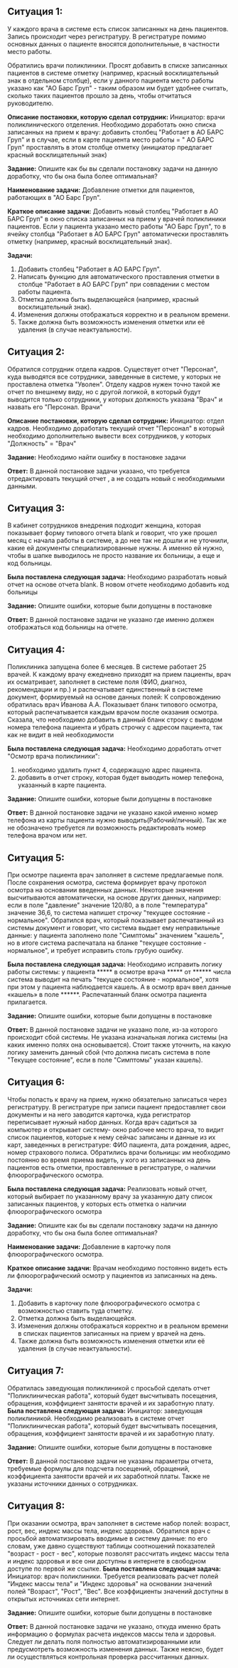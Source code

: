 ## Ситуация 1:

У каждого врача в системе есть список записанных на день пациентов. Запись происходит через регистратуру. В регистратуре помимо основных данных о пациенте вносятся дополнительные, в частности место работы.

Обратились врачи поликлиники. Просят добавить в списке записанных пациентов в системе отметку (например, красный восклицательный знак в отдельном столбце), если у данного пациента место работы указано как "АО Барс Груп" - таким образом им будет удобнее считать, сколько таких пациентов прошло за день, чтобы отчитаться руководителю.


**Описание постановки, которую сделал сотрудник:**
Инициатор: врачи поликлинического отделения. Необходимо доработать окно списка записанных на прием к врачу: добавить столбец "Работает в АО БАРС Груп" и в случае, если в карте пациента место работы = " АО БАРС Груп" проставлять в этом столбце отметку (инициатор предлагает красный восклицательный знак)

**Задание:**
Опишите как бы вы сделали постановку задачи на данную доработку, что бы она была более оптимальная?


**Наименование задачи:** Добавление отметки для пациентов, работающих в "АО Барс Груп".

**Краткое описание задачи:**
Добавить новый столбец "Работает в АО БАРС Груп" в окно списка записанных на прием у врачей поликлиники пациентов. Если у пациента указано место работы "АО Барс Груп", то в ячейку столбца "Работает в АО БАРС Груп" автоматически проставлять отметку (например, красный восклицательный знак).

**Задачи:**
1. Добавить столбец "Работает в АО БАРС Груп".
2. Написать функцию для автоматического проставления отметки в столбце "Работает в АО БАРС Груп" при совпадении с местом работы пациента.
3. Отметка должна быть выделающейся (например, красный восклицательный знак).
4. Изменения должны отображаться корректно и в реальном времени.
5. Также должна быть возможность изменения отметки или её удаления (в случае неактуальности).

## Ситуация 2:

Обратился сотрудник отдела кадров. Существует отчет "Персонал", куда выводятся все сотрудники, заведенные в системе, у которых не проставлена отметка "Уволен". Отделу кадров нужен точно такой же отчет по внешнему виду, но с другой логикой,  в который будут выводится только сотрудники, у которых должность указана "Врач" и назвать его "Персонал. Врачи"

**Описание постановки, которую сделал сотрудник:**
Инициатор: отдел кадров. Необходимо доработать текущий отчет "Персонал" в который необходимо дополнительно вывести всех сотрудников, у которых "Должность" = "Врач"

**Задание:**
Необходимо найти ошибку в постановке задачи

**Ответ:** В данной постановке задачи указано, что требуется отредактировать текущий отчет , а не создать новый с необходимыми данными.

## Ситуация 3:

В кабинет сотрудников внедрения подходит женщина, которая показывает форму типового отчета blank и говорит, что уже прошел месяц с начала работы в системе, а до нее так не дошли и не уточнили, какие ей документы специализированные нужны. А именно ей нужно, чтобы в шапке выводилось не просто название их больницы, а еще и код больницы. 

**Была поставлена следующая задача:**
Необходимо разработать новый отчет на основе отчета blank. В новом отчете необходимо добавить код больницы 

**Задание:**
Опишите ошибки, которые были допущены в постановке

**Ответ:** В данной постановке задачи не указано где именно должен отображаться код больницы на отчете.

## Ситуация 4:

Поликлиника запущена более 6 месяцев. В системе работает 25 врачей. К каждому врачу ежедневно приходят на прием пациенты, врач их осматривает, заполняет в системе поля (ФИО, диагноз, рекомендации и пр.) и распечатывает единственный в системе документ, формируемый на основе данных полей:
К сопровождению обратилась врач Иванова А.А. Показывает бланк типового осмотра, который распечатывается каждым врачом после оказания осмотра. Сказала, что необходимо добавить в данный бланк строку с выводом номера телефона пациента и убрать строчку с адресом пациента, так как не видит в ней необходимости

**Была поставлена следующая задача:**
Необходимо доработать отчет "Осмотр врача поликлиники": 
1) необходимо удалить пункт 4, содержащую адрес пациента.
2) добавить в отчет строку, которая будет выводить номер телефона, указанный в карте пациента.

**Задание:**
Опишите ошибки, которые были допущены в постановке

**Ответ:** В данной постановке задачи не указано какой именно номер телефона из карты пациента нужно выводить(Рабочий/личный). Так же не обозначено требуется ли возможность редактировать номер телефона врачом или нет.

## Ситуация 5:

При осмотре пациента врач заполняет в системе предлагаемые поля. После сохранения осмотра, система формирует врачу протокол осмотра на основании введенных данных. Некоторые значения высчитываются автоматически, на основе других данных, например: если в поле "давление" значение 120/80, а в поле "температура" значение 36,6, то система напишет строчку "текущее состояние - нормальное".
Обратился врач, который показывает распечатанный из системы документ и говорит, что система выдает ему неправильные данные: у пациента заполнено поле "Симптомы" значением "кашель", но в итоге система распечатала на бланке "текущее состояние - нормальное", и требует исправить столь грубую ошибку.

**Была поставлена следующая задача:**
Необходимо исправить логику работы системы: у пациента ***** в осмотре врача ***** от ****** числа система выводит на печать "текущее состояние - нормальное", хотя при этом у пациента наблюдается кашель. А в осмотр  врач ввел данные «кашель» в поле ******. Распечатанный бланк осмотра пациента прилагается.

**Задание:**
Опишите ошибки, которые были допущены в постановке

**Ответ:** В данной постановке задачи не указано поле, из-за которого происходит сбой системы. Не указана изначальная логика системы (на каких именно полях она основывается). Стоит также уточнить, на какую логику заменить данный сбой (что должна писать система в поле "Текущее состояние", если в поле "Симптомы" указан кашель). 

## Ситуация 6:

Чтобы попасть к врачу на прием, нужно обязательно записаться через регистратуру. В регистратуре при записи пациент предоставляет свои документы и на него заводится карточка, куда регистратор переписывает нужный набор данных. Когда врач садиться за компьютер и открывает систему- окно рабочее место врача, то видит список пациентов, которые к нему сейчас записаны и данные из их карт, заведенных в регистратуре: ФИО пациента, дата рождения, адрес, номер страхового полиса. 
Обратились врачи больницы: им необходимо постоянно во время приема видеть, у кого из записанных на день пациентов есть отметки, проставленные в регистратуре, о наличии флюорографического осмотра.

**Была поставлена следующая задача:**
Реализовать новый отчет, который выбирает по указанному врачу за указанную дату список записанных пациентов, у которых есть отметка о наличии флюорографического осмотра

**Задание:**
Опишите как бы вы сделали постановку задачи на данную доработку, что бы она была более оптимальная?

**Наименование задачи:** Добавление в карточку поля флюорографического осмотра.

**Краткое описание задачи:** Врачам необходимо постоянно видеть есть ли флюорографический осмотр у пациентов из записанных на день.

**Задачи:**
1. Добавить в карточку поле флюорографического осмотра с возможностью ставить туда отметку.
2. Отметка должна быть выделающейся.
3. Изменения должны отображаться корректно и в реальном времени в списках пациентов записанных на прием у врачей на день.
4. Также должна быть возможность изменения отметки или её удаления (в случае неактуальности).
   

## Ситуация 7:

Обратилась заведующая поликлиникой с просьбой сделать отчет "Поликлиническая работа", который будет высчитывать посещения, обращения, коэффициент занятости врачей и их заработную плату.
**Была поставлена следующая задача:**
Инициатор: заведующая поликлиникой. Необходимо реализовать в системе отчет "Поликлиническая работа", который будет высчитывать посещения, обращения, коэффициент занятости врачей и их заработную плату.

**Задание:**
Опишите ошибки, которые были допущены в постановке
 
**Ответ:** В данной постановке задачи не указаны параметры отчета, требуемые формулы для подсчета посещений, обращений, коэффициента занятости врачей и их заработной платы. Также не указаны источники данных о сотрудниках.

## Ситуация 8:

При оказании осмотра, врач заполняет в системе набор полей: возраст, рост, вес, индекс массы тела, индекс здоровья. Обратился врач с просьбой автоматизировать вводимые в систему данные: по его словам, уже давно существуют таблицы соотношений показателей "возраст - рост - вес", которые позволят рассчитать индекс массы тела и индекс здоровья и все они доступны в интернете в свободном доступе по первой же ссылке.
**Была поставлена следующая задача:**
Инициатор: врач поликлиники. Требуется реализовать расчет полей "Индекс массы тела" и "Индекс здоровья" на основании значений полей "Возраст", "Рост", "Вес". Все коэффициенты значений доступны в открытых источниках сети интернет.

**Задание:**
Опишите ошибки, которые были допущены в постановке

**Ответ:** В данной постановке задачи не указано, откуда именно брать информацию о формулах расчета индексов массы тела и здоровья. Следует ли делать поля полностью автоматизированными или предусмотреть возможность изменения данных. Также неясно, будет ли осуществляться контрольная проверка рассчитанных данных. 
